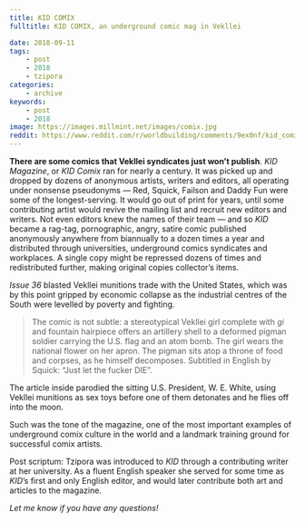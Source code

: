 ```yaml
---
title: KID COMIX
fulltitle: KID COMIX, an underground comic mag in Vekllei

date: 2018-09-11
tags:
    - post
    - 2018
    - tzipora
categories:
    - archive
keywords:
    - post
    - 2018
image: https://images.millmint.net/images/comix.jpg
reddit: https://www.reddit.com/r/worldbuilding/comments/9ex0nf/kid_comix_an_underground_comic_mag_in_vekllei/
---
```


**There are some comics that Vekllei syndicates just won’t publish**. *KID Magazine*, or *KID Comix* ran for nearly a century. It was picked up and dropped by dozens of anonymous artists, writers and editors, all operating under nonsense pseudonyms  —  Red, Squick, Failson and Daddy Fun were some of the longest-serving. It would go out of print for years, until some contributing artist would revive the mailing list and recruit new editors and writers. Not even editors knew the names of their team  —  and so *KID* became a rag-tag, pornographic, angry, satire comic published anonymously anywhere from biannually to a dozen times a year and distributed through universities, underground comics syndicates and workplaces. A single copy might be repressed dozens of times and redistributed further, making original copies collector’s items.

*Issue 36* blasted Vekllei munitions trade with the United States, which was by this point gripped by economic collapse as the industrial centres of the South were levelled by poverty and fighting.

>The comic is not subtle: a stereotypical Vekllei girl complete with *gi* and fountain hairpiece offers an artillery shell to a deformed pigman soldier carrying the U.S. flag and an atom bomb. The girl wears the national flower on her apron. The pigman sits atop a throne of food and corpses, as he himself decomposes. Subtitled in English by Squick: “Just let the fucker DIE”.

The article inside parodied the sitting U.S. President, W. E. White, using Vekllei munitions as sex toys before one of them detonates and he flies off into the moon.

Such was the tone of the magazine, one of the most important examples of underground comix culture in the world and a landmark training ground for successful comix artists.

Post scriptum: Tzipora was introduced to *KID* through a contributing writer at her university. As a fluent English speaker she served for some time as *KID*’s first and only English editor, and would later contribute both art and articles to the magazine.

*Let me know if you have any questions!*
